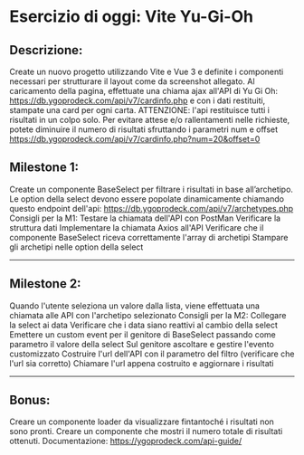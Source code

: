 # Esercizio di oggi: Vite Yu-Gi-Oh

## Descrizione:

Create un nuovo progetto utilizzando Vite e Vue 3 e definite i componenti necessari per strutturare il layout come da screenshot allegato.
Al caricamento della pagina, effettuate una chiama ajax all'API di Yu Gi Oh: https://db.ygoprodeck.com/api/v7/cardinfo.php
e con i dati restituiti, stampate una card per ogni carta.
ATTENZIONE: l'api restituisce tutti i risultati in un colpo solo. Per evitare attese e/o rallentamenti nelle richieste, potete diminuire il numero di risultati sfruttando i parametri num e offset
https://db.ygoprodeck.com/api/v7/cardinfo.php?num=20&offset=0

## Milestone 1:

Create un componente BaseSelect per filtrare i risultati in base all’archetipo.
Le option della select devono essere popolate dinamicamente chiamando questo endpoint dell'api:
https://db.ygoprodeck.com/api/v7/archetypes.php
Consigli per la M1:
Testare la chiamata dell'API con PostMan
Verificare la struttura dati
Implementare la chiamata Axios all'API
Verificare che il componente BaseSelect riceva correttamente l'array di archetipi
Stampare gli archetipi nelle option della select

---

## Milestone 2:

Quando l'utente seleziona un valore dalla lista, viene effettuata una chiamata alle API con l'archetipo selezionato
Consigli per la M2:
Collegare la select ai data
Verificare che i data siano reattivi al cambio della select
Emettere un custom event per il genitore di BaseSelect passando come parametro il valore della select
Sul genitore ascoltare e gestire l'evento customizzato
Costruire l'url dell'API con il parametro del filtro (verificare che l'url sia corretto)
Chiamare l'url appena costruito e aggiornare i risultati

---

## Bonus:

Creare un componente loader da visualizzare fintantoché i risultati non sono pronti.
Creare un componente che mostri il numero totale di risultati ottenuti.
Documentazione: https://ygoprodeck.com/api-guide/
